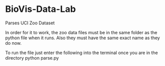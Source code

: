# BioVis-Data-Lab
Parses UCI Zoo Dataset

In order for it to work, the zoo data files must be in the same folder as the python file when it runs. 
Also they must have the same exact name as they do now. 

To run the file just enter the following into the terminal once you are in the directory
python parse.py
